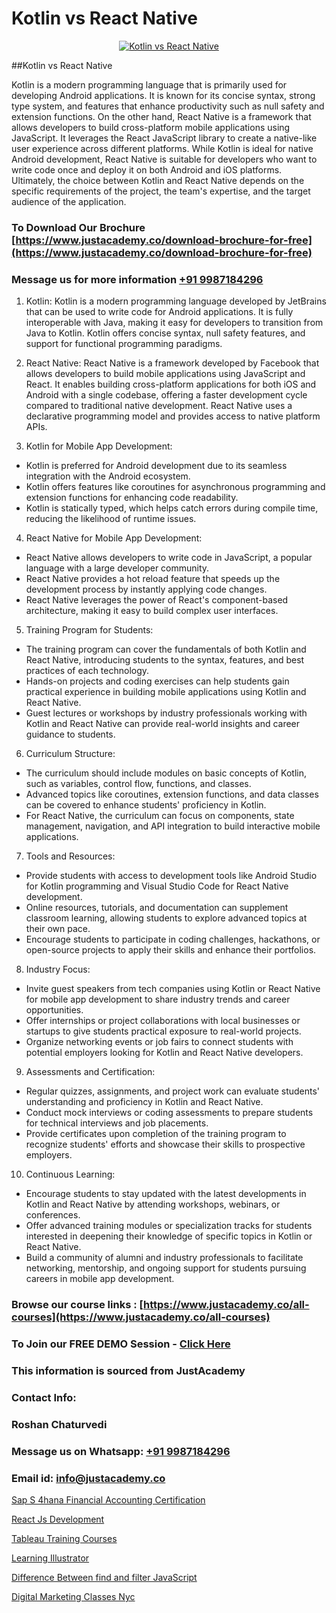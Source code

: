 # Kotlin vs React Native

<p align="center">
  <a href="https://justacademy.co/course-detail/react-native-training">
    <img src="https://justacademy.co/storage2/course_image/1677245616_course_image.webp" alt="Kotlin vs React Native">
  </a>
</p>
##Kotlin vs React Native

Kotlin is a modern programming language that is primarily used for developing Android applications. It is known for its concise syntax, strong type system, and features that enhance productivity such as null safety and extension functions. On the other hand, React Native is a framework that allows developers to build cross-platform mobile applications using JavaScript. It leverages the React JavaScript library to create a native-like user experience across different platforms. While Kotlin is ideal for native Android development, React Native is suitable for developers who want to write code once and deploy it on both Android and iOS platforms. Ultimately, the choice between Kotlin and React Native depends on the specific requirements of the project, the team's expertise, and the target audience of the application.
### To Download Our Brochure [https://www.justacademy.co/download-brochure-for-free](https://www.justacademy.co/download-brochure-for-free)
### Message us for more information [+91 9987184296](https://api.whatsapp.com/send?phone=919987184296)
1) Kotlin:
Kotlin is a modern programming language developed by JetBrains that can be used to write code for Android applications. It is fully interoperable with Java, making it easy for developers to transition from Java to Kotlin. Kotlin offers concise syntax, null safety features, and support for functional programming paradigms.

2) React Native:
React Native is a framework developed by Facebook that allows developers to build mobile applications using JavaScript and React. It enables building cross-platform applications for both iOS and Android with a single codebase, offering a faster development cycle compared to traditional native development. React Native uses a declarative programming model and provides access to native platform APIs.

3) Kotlin for Mobile App Development:
- Kotlin is preferred for Android development due to its seamless integration with the Android ecosystem.
- Kotlin offers features like coroutines for asynchronous programming and extension functions for enhancing code readability.
- Kotlin is statically typed, which helps catch errors during compile time, reducing the likelihood of runtime issues.

4) React Native for Mobile App Development:
- React Native allows developers to write code in JavaScript, a popular language with a large developer community.
- React Native provides a hot reload feature that speeds up the development process by instantly applying code changes.
- React Native leverages the power of React's component-based architecture, making it easy to build complex user interfaces.

5) Training Program for Students:
- The training program can cover the fundamentals of both Kotlin and React Native, introducing students to the syntax, features, and best practices of each technology.
- Hands-on projects and coding exercises can help students gain practical experience in building mobile applications using Kotlin and React Native.
- Guest lectures or workshops by industry professionals working with Kotlin and React Native can provide real-world insights and career guidance to students.

6) Curriculum Structure:
- The curriculum should include modules on basic concepts of Kotlin, such as variables, control flow, functions, and classes.
- Advanced topics like coroutines, extension functions, and data classes can be covered to enhance students' proficiency in Kotlin.
- For React Native, the curriculum can focus on components, state management, navigation, and API integration to build interactive mobile applications.

7) Tools and Resources:
- Provide students with access to development tools like Android Studio for Kotlin programming and Visual Studio Code for React Native development.
- Online resources, tutorials, and documentation can supplement classroom learning, allowing students to explore advanced topics at their own pace.
- Encourage students to participate in coding challenges, hackathons, or open-source projects to apply their skills and enhance their portfolios.

8) Industry Focus:
- Invite guest speakers from tech companies using Kotlin or React Native for mobile app development to share industry trends and career opportunities.
- Offer internships or project collaborations with local businesses or startups to give students practical exposure to real-world projects.
- Organize networking events or job fairs to connect students with potential employers looking for Kotlin and React Native developers.

9) Assessments and Certification:
- Regular quizzes, assignments, and project work can evaluate students' understanding and proficiency in Kotlin and React Native.
- Conduct mock interviews or coding assessments to prepare students for technical interviews and job placements.
- Provide certificates upon completion of the training program to recognize students' efforts and showcase their skills to prospective employers.

10) Continuous Learning:
- Encourage students to stay updated with the latest developments in Kotlin and React Native by attending workshops, webinars, or conferences.
- Offer advanced training modules or specialization tracks for students interested in deepening their knowledge of specific topics in Kotlin or React Native.
- Build a community of alumni and industry professionals to facilitate networking, mentorship, and ongoing support for students pursuing careers in mobile app development.

### Browse our course links : [https://www.justacademy.co/all-courses](https://www.justacademy.co/all-courses) 
### To Join our FREE DEMO Session - [Click Here](https://www.justacademy.co/register-for-course-demo)


### This information is sourced from JustAcademy
### Contact Info:
### Roshan Chaturvedi
### Message us on Whatsapp: [+91 9987184296](https://api.whatsapp.com/send?phone=919987184296)
### Email id: [info@justacademy.co](mailto:info@justacademy.co)
                
[Sap S 4hana Financial Accounting Certification](https://www.linkedin.com/pulse/sap-4hana-financial-accounting-certification-justacademy-pune-tufkc/)

[React Js Development](https://www.linkedin.com/pulse/react-js-development-justacademy-mumbai-zr5wc?trackingId=lFDReRud%2B5hHHZOEAVHOnA%3D%3D&lipi=urn%3Ali%3Apage%3Ad_flagship3_showcase_admin%3BrO72kZqIQGOMCosqCkrMnA%3D%3D)

[Tableau Training Courses](https://medium.com/@ranepooja/tableau-training-courses-8f8932d19965)

[Learning Illustrator](https://medium.com/@namusn/learning-illustrator-f728a948c794)

[Difference Between find and filter JavaScript](https://justacademyin.github.io/justacademy/difference-between-find-and-filter-javascript)

[Digital Marketing Classes Nyc](https://justacademyin.github.io/Articles/Digital-Marketing-Classes-Nyc)

